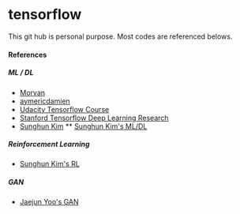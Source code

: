 # tensorflow

This git hub is personal purpose. Most codes are referenced belows.

#### References
##### ML / DL
* [Morvan](https://www.youtube.com/redirect?redir_token=lKSCBtsrl-tc2PWhzy2D04BL2xh8MTUxMDYxNTkwNUAxNTEwNTI5NTA1&v=aypf1ltay4k&q=https%3A%2F%2Fgithub.com%2FMorvanZhou%2Ftutorials%2Ftree%2Fmaster%2FtensorflowTUT%2Ftf20_RNN2.2&event=video_description)
* [aymericdamien](https://github.com/aymericdamien/TensorFlow-Examples)
* [Udacity Tensorflow Course](https://classroom.udacity.com/courses/ud730)
* [Stanford Tensorflow Deep Learning Research](https://web.stanford.edu/class/cs20si/)
* [Sunghun Kim](http://hunkim.github.io/ml/)
** [Sunghun Kim's ML/DL](https://www.youtube.com/playlist?list=PLlMkM4tgfjnLSOjrEJN31gZATbcj_MpUm)

##### Reinforcement Learning
* [Sunghun Kim's RL](https://www.youtube.com/watch?v=dZ4vw6v3LcA&list=PLlMkM4tgfjnKsCWav-Z2F-MMFRx-2gMGG)

##### GAN
* [Jaejun Yoo's GAN](http://jaejunyoo.blogspot.com/2017/04/pr12-1-video-slides-gan.html)